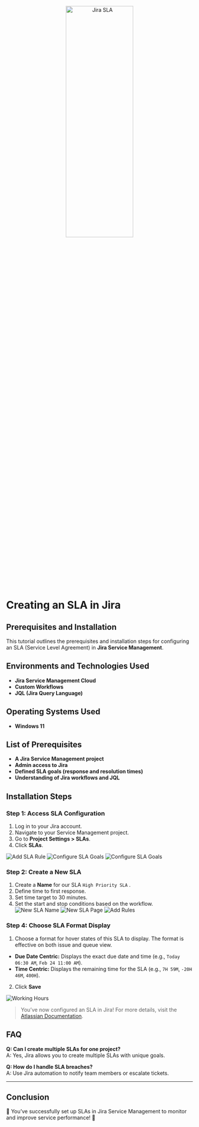 <p align="center">
<img src="https://i.imgur.com/ygYqvUA.jpeg/800x300" height="40%" width="60%" alt="Jira SLA"/>
</p>

# Creating an SLA in Jira

## Prerequisites and Installation

This tutorial outlines the prerequisites and installation steps for configuring an SLA (Service Level Agreement) in **Jira Service Management**.


## Environments and Technologies Used
-  **Jira Service Management Cloud**
-  **Custom Workflows**
-  **JQL (Jira Query Language)**


## Operating Systems Used
-  **Windows 11**

## List of Prerequisites
-  **A Jira Service Management project**
-  **Admin access to Jira**
-  **Defined SLA goals (response and resolution times)**
-  **Understanding of Jira workflows and JQL**

## Installation Steps

### Step 1: Access SLA Configuration
1. Log in to your Jira account.
2. Navigate to your Service Management project.
3. Go to **Project Settings > SLAs**.
4. Click **SLAs**.
&nbsp;

![Add SLA Rule](https://i.imgur.com/HcJiCr1.png/600x300)
![Configure SLA Goals](https://i.imgur.com/zYFilbY.png/600x300)
![Configure SLA Goals](https://i.imgur.com/XRBlaa4.png.png/600x300)

### Step 2: Create a New SLA
1. Create a **Name** for our SLA  `High Priority SLA` .
2. Define time to first response.
3. Set time target to 30 minutes.
4. Set the start and stop conditions based on the workflow.
&nbsp;
![New SLA Name](https://i.imgur.com/BCVXZdk.png/600x300)
![New SLA Page](https://i.imgur.com/zMoW7Fm.png/600x300)
![Add Rules](https://i.imgur.com/uHTFAg4.png/600x300)


   

### Step 4: Choose SLA Format Display
1. Choose a format for hover states of this SLA to display. The format is effective on both issue and queue view.

- **Due Date Centric:** Displays the exact due date and time (e.g., `Today 06:30 AM`, `Feb 24 11:00 AM`).
- **Time Centric:** Displays the remaining time for the SLA (e.g., `7H 59M`, `-20H 46M`, `400H`).
2. Click **Save**
&nbsp;

![Working Hours](https://i.imgur.com/x9sUXAe.png/600x300)


>You’ve now configured an SLA in Jira! For more details, visit the [Atlassian Documentation](https://support.atlassian.com/jira-service-management-cloud/docs/configure-slas/).


## FAQ
**Q: Can I create multiple SLAs for one project?**  
A: Yes, Jira allows you to create multiple SLAs with unique goals.

**Q: How do I handle SLA breaches?**  
A: Use Jira automation to notify team members or escalate tickets.

---

## Conclusion
🎉 You’ve successfully set up SLAs in Jira Service Management to monitor and improve service performance! 🎉
